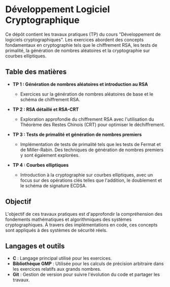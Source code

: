 # Développement Logiciel Cryptographique

Ce dépôt contient les travaux pratiques (TP) du cours "Développement de logiciels cryptographiques". Les exercices abordent des concepts fondamentaux en cryptographie tels que le chiffrement RSA, les tests de primalité, la génération de nombres aléatoires et la cryptographie sur courbes elliptiques.

## Table des matières
- **TP 1 : Génération de nombres aléatoires et introduction au RSA**
    - Exercices sur la génération de nombres aléatoires de base et le schéma de chiffrement RSA.
    
- **TP 2 : RSA détaillé et RSA-CRT**
    - Exploration approfondie du chiffrement RSA avec l'utilisation du Théorème des Restes Chinois (CRT) pour optimiser le déchiffrement.

- **TP 3 : Tests de primalité et génération de nombres premiers**
    - Implémentation de tests de primalité tels que les tests de Fermat et de Miller-Rabin. Des techniques de génération de nombres premiers y sont également explorées.
    
- **TP 4 : Courbes elliptiques**
    - Introduction à la cryptographie sur courbes elliptiques, avec un focus sur des opérations clés telles que l'addition, le doublement et le schéma de signature ECDSA.

## Objectif
L'objectif de ces travaux pratiques est d'approfondir la compréhension des fondements mathématiques et algorithmiques des systèmes cryptographiques. À travers des implémentations en code, ces concepts sont appliqués à des systèmes de sécurité réels.

## Langages et outils
- **C** : Langage principal utilisé pour les exercices.
- **Bibliothèque GMP** : Utilisée pour les calculs de précision arbitraire dans les exercices relatifs aux grands nombres.
- **Git** : Gestion de version pour suivre l'évolution du code et partager les travaux.


